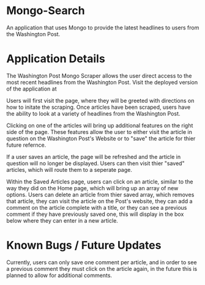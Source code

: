 # Mongo-Search
An application that uses Mongo to provide the latest headlines to users from the Washington Post.

# Application Details
The Washington Post Mongo Scraper allows the user direct access to the most recent headlines from the Washington Post. Visit the deployed version of the application at 

Users will first visit the page, where they will be greeted with directions on how to initate the scraping. Once articles have been scraped, users have the ability to look at a variety of headlines from the Washington Post.

Clicking on one of the articles will bring up additional features on the right side of the page. These features allow the user to either visit the article in question on the Washington Post's Website or to "save" the article for thier future refernce.

If a user saves an article, the page will be refreshed and the article in question will no longer be displayed. Users can then visit thier "saved" articles, which will route them to a seperate page.

Within the Saved Articles page, users can click on an article, similar to the way they did on the Home page, which will bring up an array of new options. Users can delete an article from thier saved array, which removes that article, they can visit the article on the Post's website, they can add a comment on the article complete with a title, or they can see a previous comment if they have previously saved one, this will display in the box below where they can enter in a new article.

# Known Bugs / Future Updates
Currently, users can only save one comment per article, and in order to see a previous comment they must click on the article again, in the future this is planned to allow for additional comments.